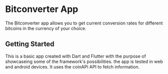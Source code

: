 # Bitconverter App

The Bitconverter app allows you to get current conversion rates for different bitcoins in the currency of your choice.

## Getting Started

This is a basic app created with Dart and Flutter with the purpose of showcaseing some of the framework's possibilities. the app is tested in web and android devices. It uses the coinAPi API to fetch information. 